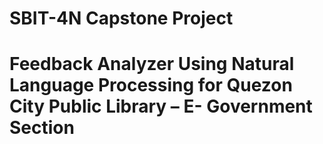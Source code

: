 # SBIT-4N Capstone Project

# Feedback Analyzer Using Natural Language Processing for Quezon City Public Library – E- Government Section